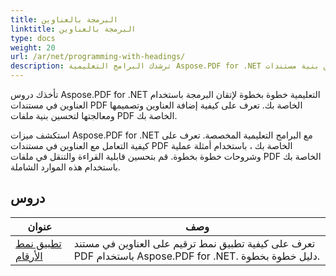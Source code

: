 ```yaml
---
title: البرمجة بالعناوين
linktitle: البرمجة بالعناوين
type: docs
weight: 20
url: /ar/net/programming-with-headings/
description: ترشدك البرامج التعليمية Aspose.PDF for .NET إلى استخدام العناوين لتحسين بنية مستندات PDF الخاصة بك.
---
```

تأخذك دروس Aspose.PDF for .NET التعليمية خطوة بخطوة لإتقان البرمجة باستخدام العناوين في مستندات PDF الخاصة بك. تعرف على كيفية إضافة العناوين وتصميمها ومعالجتها لتحسين بنية ملفات PDF الخاصة بك.

استكشف ميزات Aspose.PDF for .NET مع البرامج التعليمية المخصصة. تعرف على كيفية التعامل مع العناوين في مستندات PDF الخاصة بك ، باستخدام أمثلة عملية وشروحات خطوة بخطوة. قم بتحسين قابلية القراءة والتنقل في ملفات PDF الخاصة بك باستخدام هذه الموارد الشاملة.

## دروس
| عنوان | وصف |
| --- | --- | 
| [تطبيق نمط الأرقام](./apply-number-style/) | تعرف على كيفية تطبيق نمط ترقيم على العناوين في مستند PDF باستخدام Aspose.PDF for .NET. دليل خطوة بخطوة. |   